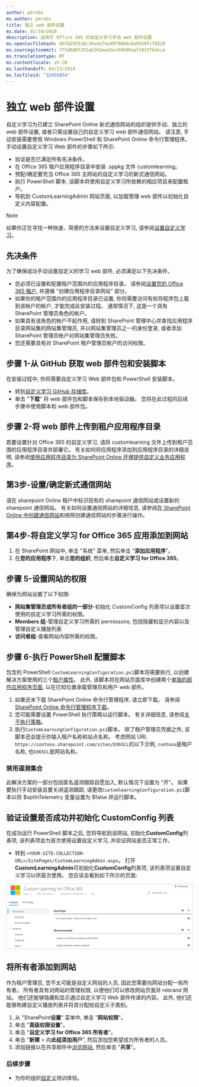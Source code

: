```yaml
---
author: pkrebs
ms.author: pkrebs
title: 独立 web 部件设置
ms.date: 02/10/2019
description: 适用于 Office 365 的自定义学习手动 web 部件设置
ms.openlocfilehash: 8bf6292518c36eda74a49f9968c8e0559fcf8320
ms.sourcegitcommit: 775d6807291ab263eea5ec649d9aaf1933fb41ca
ms.translationtype: MT
ms.contentlocale: zh-CN
ms.lasthandoff: 04/23/2019
ms.locfileid: "32055054"
---
```

# <a name="stand-alone-web-part-setup"></a>独立 web 部件设置

自定义学习为已建立 SharePoint Online 新式通信网站的组织提供手动、独立的 web 部件设置, 或者只需设置自己的自定义学习 web 部件通信网站。 请注意, 手动安装需要使用 Windows PowerShell 和 SharePoint Online 命令行管理程序。 手动设置自定义学习 Web 部件的步骤如下所示:

- 验证是否已满足所有先决条件。
- 在 Office 365 租户应用程序目录中安装 .sppkg 文件 customlearning。
- 预配/确定要充当 Office 365 主网站的自定义学习的新式通信网站。
- 执行 PowerShell 脚本, 该脚本将使用自定义学习所依赖的相应项目来配置租户。
- 导航到 CustomLearningAdmin 网站页面, 以加载管理 web 部件以初始化自定义内容配置。

> [!NOTE]
> 如果你正在寻找一种快速、简便的方法来设置自定义学习, 请参阅[设置自定义学习](custom_provision.md)。

## <a name="prerequisites"></a>先决条件
为了确保成功手动设置自定义的学习 web 部件, 必须满足以下先决条件。 

- 您必须已设置和配置租户范围内的应用程序目录。 请参阅[设置您的 Office 365 租户](https://docs.microsoft.com/en-us/sharepoint/dev/spfx/set-up-your-developer-tenant#create-app-catalog-site), 并遵循 "创建应用程序目录网站" 部分。 
- 如果你的租户范围内的应用程序目录已设置, 你将需要访问有权将程序包上载到该帐户的帐户, 才能完成此安装过程。 通常情况下, 这是一个具有 SharePoint 管理员角色的帐户。 
- 如果具有该角色的帐户不起作用, 请转到 SharePoint 管理中心并查找应用程序目录网站集的网站集管理员, 并以网站集管理员之一的身份登录, 或者添加 SharePoint 管理员帐户对网站集管理员失败。 
- 您还需要具有对 SharePoint 租户管理员帐户的访问权限。

## <a name="step-1---get-the-web-part-package-and-setup-script-from-github"></a>步骤 1-从 GitHub 获取 web 部件包和安装脚本
在安装过程中, 你将需要自定义学习 Web 部件包和 PowerShell 安装脚本。

- 转到[自定义学习 GitHub 存储库](https://github.com/pnp/custom-learning-office-365)。
- 单击 "**下载**" 将 web 部件包和脚本保存到本地驱动器。 您将在此过程的后续步骤中使用脚本和 web 部件包。

## <a name="step-2---upload-the-web-part-to-the-tenant-app-catalog"></a>步骤 2-将 web 部件上传到租户应用程序目录
若要设置针对 Office 365 的自定义学习, 请将 customlearning 文件上传到租户范围的应用程序目录并部署它。 有关如何将应用程序添加到应用程序目录的详细说明, 请参阅[使用应用程序目录为 SharePoint Online 环境提供自定义业务应用程序](https://docs.microsoft.com/en-us/sharepoint/use-app-catalog)。

## <a name="step-3---provisionidentify-a-modern-communication-site"></a>第3步-设置/确定新式通信网站
请在 sharepoint Online 租户中标识现有的 sharepoint 通信网站或设置新的 sharepoint 通信网站。 有关如何设置通信网站的详细信息, 请参阅[在 SharePoint Online 中创建通信网站](https://support.office.com/en-us/article/create-a-communication-site-in-sharepoint-online-7fb44b20-a72f-4d2c-9173-fc8f59ba50eb)和按照创建通信网站的步骤进行操作。

## <a name="step-4---add-the-custom-learning-for-office-365-app-to-the-site"></a>第4步-将自定义学习 for Office 365 应用添加到网站

1. 在 SharePoint 网站中, 单击 "系统" 菜单, 然后单击 "**添加应用程序**"。 
2. 在**您的应用程序**下, 单击**您的组织**, 然后单击**自定义学习 for Office 365**。 

## <a name="step-5---set-permissions-for-the-site"></a>步骤 5-设置网站的权限
确保为网站设置了以下权限:
- **网站集管理员或所有者组的一部分**-初始化 CustomConfig 列表项以设置首次使用的自定义学习所需的权限。 
- **Members 组**-管理自定义学习所需的 permissons, 包括隐藏和显示内容以及管理自定义播放列表
- **访问者组**-查看网站内容所需的权限。 

## <a name="step-6--execute-powershell-configuration-script"></a>步骤 6-执行 PowerShell 配置脚本
包含的 PowerShell `CustomLearningConfiguration.ps1`脚本将需要执行, 以创建解决方案使用的三个[租户属性](https://docs.microsoft.com/en-us/sharepoint/dev/spfx/tenant-properties)。 此外, 该脚本将在网站页面库中创建两个[单独的部件应用程序页面](https://docs.microsoft.com/en-us/sharepoint/dev/spfx/web-parts/single-part-app-pages), 以在已知位置承载管理员和用户 web 部件。

1. 如果还未下载 SharePoint Online 命令行管理程序, 请立即下载。 请参阅[SharePoint Online 命令行管理程序下载](https://go.microsoft.com/fwlink/p/?LinkId=255251)。
2. 您可能需要设置 PowerShell 执行策略以运行脚本。 有关详细信息, 请参阅[关于执行策略](https://docs.microsoft.com/en-us/powershell/module/microsoft.powershell.core/about/about_execution_policies?view=powershell-6)。
3. 执行`CustomLearningConfiguration.ps1`脚本。 除了租户管理员凭据之外, 该脚本还会提示你输入租户名称和站点名称。 考虑网站 URL `https://contoso.sharepoint.com/sites/O365CL`的以下示例, `contoso`是租户名称, 也`O365CL`是网站名称。 

### <a name="disabling-telemetry-collection"></a>禁用遥测集合
此解决方案的一部分包括匿名遥测跟踪自愿加入, 默认情况下设置为 "开"。 如果要执行手动安装且要关闭遥测跟踪, 请更改`CustomlearningConfiguration.ps1`脚本以将 $optInTelemetry 变量设置为 $false 并运行脚本。

## <a name="validate-provisioning-success-and-initialize-the-customconfig-list"></a>验证设置是否成功并初始化 CustomConfig 列表

在成功运行 PowerShell 脚本之后, 您将导航到该网站, 初始化**CustomConfig**列表项, 该列表项会为首次使用设置自定义学习, 并验证网站是否正常工作。

- 转到 `<YOUR-SITE-COLLECTION-URL>/SitePages/CustomLearningAdmin.aspx`。 打开**CustomLearningAdmin**可初始化**CustomConfig**列表项, 该列表项设置自定义学习以供首次使用。 您应该会看到如下所示的页面:

![cg-adminapppage](media/cg-adminapppage.png)

## <a name="add-owners-to-site"></a>将所有者添加到网站
作为租户管理员, 您不太可能是自定义网站的人员, 因此您需要向网站分配一些所有者。 所有者具有对网站的管理权限, 以便他们可以修改网站页面并 rebrand 网站。 他们还能够隐藏和显示通过自定义学习 Web 部件传递的内容。 此外, 他们还能够构建自定义播放列表并将其分配给自定义子类别。  

1. 从 "SharePoint**设置**" 菜单中, 单击 "**网站权限**"。
2. 单击 "**高级权限设置**"。
3. 单击 "**自定义学习 for Office 365 所有者**"。
4. 单击 "**新建** > 向**此组添加用户**", 然后添加您希望成为所有者的人员。 
5. 添加链接以在共享邮件中[浏览网站](https://docs.microsoft.com/en-us/Office365/CustomLearning/custom_explore), 然后单击 "**共享**"。

### <a name="next-steps"></a>后续步骤
- 为你的组织[自定义](custom_overview.md)培训体验。

